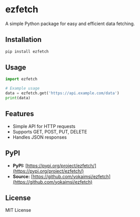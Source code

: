 # ezfetch

A simple Python package for easy and efficient data fetching.

## Installation

```bash
pip install ezfetch
```

## Usage

```python
import ezfetch

# Example usage
data = ezfetch.get('https://api.example.com/data')
print(data)
```

## Features

- Simple API for HTTP requests
- Supports GET, POST, PUT, DELETE
- Handles JSON responses

## PyPI

- **PyPI:** [https://pypi.org/project/ezfetch/](https://pypi.org/project/ezfetch/)
- **Source:** [https://github.com/yokaimsi/ezfetch](https://github.com/yokaimsi/ezfetch)

## License

MIT License